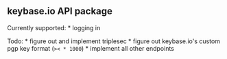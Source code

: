 ## keybase.io API package

Currently supported:
	* logging in

Todo:
	* figure out and implement triplesec
	* figure out keybase.io's custom pgp key format (`>< * 1000`)
	* implement all other endpoints
